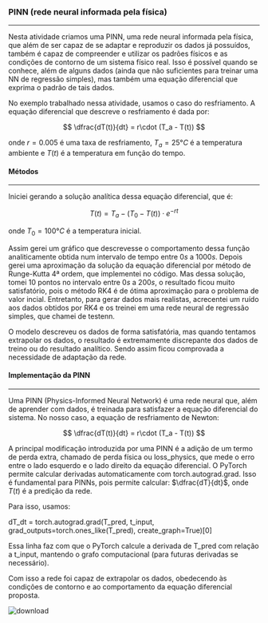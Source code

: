 ### PINN (rede neural informada pela física)
---
Nesta atividade criamos uma PINN, uma rede neural informada pela física, que além de ser capaz de se adaptar e reproduzir os dados já possuídos, também é capaz de compreender e utilizar
os padrões físicos e as condições de contorno de um sistema físico real. Isso é possível quando se conhece, além de alguns dados (ainda que não suficientes para treinar uma NN de regressão
simples), mas também uma equação diferencial que exprima o padrão de tais dados.

No exemplo trabalhado nessa atividade, usamos o caso do resfriamento. A equação diferencial que descreve o resfriamento é dada por:

$$ \dfrac{dT(t)}{dt} = r\cdot (T_a - T(t)) $$

onde $r=0.005$ é uma taxa de resfriamento, $T_a=25°C$ é a temperatura ambiente e $T(t)$ é a temperatura em função do tempo.

#### Métodos
---

Iniciei gerando a solução analítica dessa equação diferencial, que é:

$$ T(t) = T_a - (T_0 - T(t))\cdot e^{-rt} $$

onde $T_0=100°C$ é a temperatura inicial.

Assim gerei um gráfico que descrevesse o comportamento dessa função analiticamente obtida num intervalo de tempo entre $0s$ a $1000s$. Depois gerei uma aproximação da solução da equação
diferencial por método de Runge-Kutta 4ª ordem, que implementei no código. Mas dessa solução, tomei 10 pontos no intervalo entre $0s$ a $200s$, o resultado ficou muito satisfatório, pois
o método RK4 é de ótima aproximação para o problema de valor incial. Entretanto, para gerar dados mais realistas, acrecentei um ruído aos dados obtidos por RK4 e os treinei em uma rede
neural de regressão simples, que chamei de testenn.

O modelo descreveu os dados de forma satisfatória, mas quando tentamos extrapolar os dados, o resultado é extremamente discrepante dos dados de treino ou do resultado analítico. Sendo assim
ficou comprovada a necessidade de adaptação da rede.

#### Implementação da PINN

----

Uma PINN (Physics-Informed Neural Network) é uma rede neural que, além de aprender com dados, é treinada para satisfazer a equação diferencial do sistema. No nosso caso, a equação de resfriamento de Newton:

$$ \dfrac{dT(t)}{dt} = r\cdot (T_a - T(t)) $$

A principal modificação introduzida por uma PINN é a adição de um termo de perda extra, chamado de perda física ou loss_physics, que mede o erro entre o lado esquerdo e o lado direito da equação diferencial.
O PyTorch permite calcular derivadas automaticamente com torch.autograd.grad. Isso é fundamental para PINNs, pois permite calcular: $\dfrac{dT}{dt}$, onde $T(t)$ é a predição da rede.

Para isso, usamos: 

dT_dt = torch.autograd.grad(T_pred, t_input, grad_outputs=torch.ones_like(T_pred), create_graph=True)[0]

Essa linha faz com que o PyTorch calcule a derivada de T_pred com relação a t_input, mantendo o grafo computacional (para futuras derivadas se necessário).

Com isso a rede foi capaz de extrapolar os dados, obedecendo às condições de contorno e ao comportamento da equação diferencial proposta.

![download](https://github.com/user-attachments/assets/e51ef022-f17a-4883-aa08-44886cf63104)


